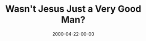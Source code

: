 ---
layout: message
category: message
series: "The Heart of the Matter"
title: "Wasn't Jesus Just a Very Good Man?"
date: 2000-04-22-00-00
message_id: 379
audio: "http://s3.amazonaws.com/crossroads-media/messages/audio/The_Heart_Of_The_Matter_03_Wasn't_Jesus_Just_A_Very_Good_Man_04-22-2000_Tome.mp3"
audio-duration: "34:18"
explicit: false
---